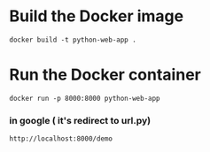 # Build the Docker image
```
docker build -t python-web-app .
```
# Run the Docker container
```
docker run -p 8000:8000 python-web-app
```
 ### in google ( it's redirect to url.py)
 
 ```
 http://localhost:8000/demo
```
